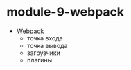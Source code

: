 # module-9-webpack

- [Webpack](https://webpack.js.org/)
  - точка входа
  - точка вывода
  - загрузчики
  - плагины
